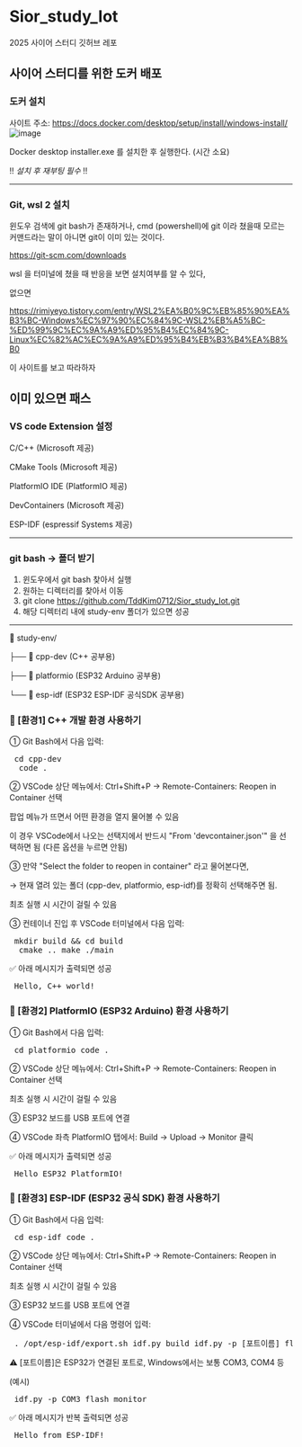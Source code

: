 # Sior_study_Iot
2025 사이어 스터디 깃허브 레포

## 사이어 스터디를 위한 도커 배포
### 도커 설치
사이트 주소:  https://docs.docker.com/desktop/setup/install/windows-install/
![image](https://github.com/user-attachments/assets/577c28a6-0357-4634-9831-425e9fe0dba9)

Docker desktop installer.exe 를 설치한 후 실행한다. (시간 소요)

!! _설치 후 재부팅 필수_ !!

---------------------------------

### Git, wsl 2 설치
윈도우 검색에 git bash가 존재하거나, cmd (powershell)에 git 이라 쳤을때 
모르는 커맨드라는 말이 아니면 git이 이미 있는 것이다.

https://git-scm.com/downloads

wsl 을 터미널에 쳤을 때 반응을 보면 설치여부를 알 수 있다,

없으면

https://rimiyeyo.tistory.com/entry/WSL2%EA%B0%9C%EB%85%90%EA%B3%BC-Windows%EC%97%90%EC%84%9C-WSL2%EB%A5%BC-%ED%99%9C%EC%9A%A9%ED%95%B4%EC%84%9C-Linux%EC%82%AC%EC%9A%A9%ED%95%B4%EB%B3%B4%EA%B8%B0

이 사이트를 보고 따라하자

이미 있으면 패스
-------------------------------
### VS code Extension 설정

C/C++ (Microsoft 제공)

CMake Tools (Microsoft 제공)

PlatformIO IDE (PlatformIO 제공)

DevContainers (Microsoft 제공)

ESP-IDF (espressif Systems 제공)

----------------------------
### git bash -> 폴더 받기

1. 윈도우에서 git bash 찾아서 실행
2. 원하는 디렉터리를 찾아서 이동
3. git clone https://github.com/TddKim0712/Sior_study_Iot.git
4. 해당 디렉터리 내에 study-env 폴더가 있으면 성공

--------------------------
📁 study-env/

├── 📁 cpp-dev (C++ 공부용)

├── 📁 platformio (ESP32 Arduino 공부용)

└── 📁 esp-idf (ESP32 ESP-IDF 공식SDK 공부용)


### 📌 [환경1] C++ 개발 환경 사용하기
① Git Bash에서 다음 입력:

<pre> cd cpp-dev 
  code . </pre>
② VSCode 상단 메뉴에서:
Ctrl+Shift+P → Remote-Containers: Reopen in Container 선택

 팝업 메뉴가 뜨면서 어떤 환경을 열지 물어볼 수 있음

이 경우 VSCode에서 나오는 선택지에서 반드시 "From 'devcontainer.json'" 을 선택하면 됨
(다른 옵션을 누르면 안됨)

③ 만약 "Select the folder to reopen in container" 라고 물어본다면,

→ 현재 열려 있는 폴더 (cpp-dev, platformio, esp-idf)를 정확히 선택해주면 됨.

최초 실행 시 시간이 걸릴 수 있음

③ 컨테이너 진입 후 VSCode 터미널에서 다음 입력:

<pre> mkdir build && cd build 
  cmake .. make ./main </pre>
✅ 아래 메시지가 출력되면 성공

<pre> Hello, C++ world! </pre>
### 📌 [환경2] PlatformIO (ESP32 Arduino) 환경 사용하기
① Git Bash에서 다음 입력:

<pre> cd platformio code . </pre>
② VSCode 상단 메뉴에서:
Ctrl+Shift+P → Remote-Containers: Reopen in Container 선택

최초 실행 시 시간이 걸릴 수 있음

③ ESP32 보드를 USB 포트에 연결

④ VSCode 좌측 PlatformIO 탭에서:
Build → Upload → Monitor 클릭

✅ 아래 메시지가 출력되면 성공

<pre> Hello ESP32 PlatformIO! </pre>
### 📌 [환경3] ESP-IDF (ESP32 공식 SDK) 환경 사용하기
① Git Bash에서 다음 입력:

<pre> cd esp-idf code . </pre>
② VSCode 상단 메뉴에서:
Ctrl+Shift+P → Remote-Containers: Reopen in Container 선택

최초 실행 시 시간이 걸릴 수 있음

③ ESP32 보드를 USB 포트에 연결

④ VSCode 터미널에서 다음 명령어 입력:

<pre> . /opt/esp-idf/export.sh idf.py build idf.py -p [포트이름] flash monitor </pre>
⚠️ [포트이름]은 ESP32가 연결된 포트로, Windows에서는 보통 COM3, COM4 등

(예시)

<pre> idf.py -p COM3 flash monitor </pre>
✅ 아래 메시지가 반복 출력되면 성공

<pre> Hello from ESP-IDF! </pre>



